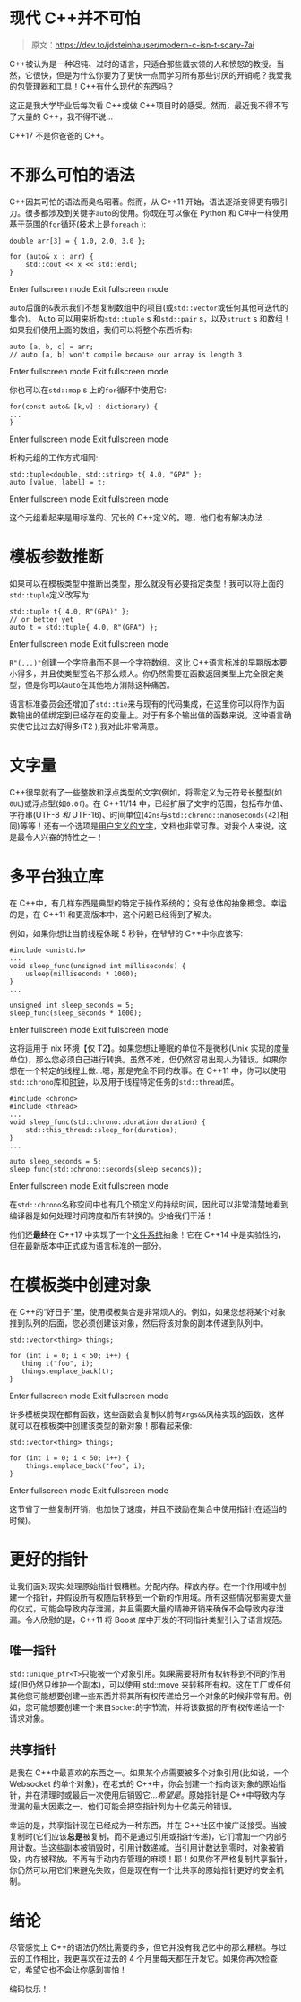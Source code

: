 # 现代 C++并不可怕

> 原文：<https://dev.to/jdsteinhauser/modern-c-isn-t-scary-7ai>

C++被认为是一种迟钝、过时的语言，只适合那些戴衣领的人和愤怒的教授。当然，它很快，但是为什么你要为了更快一点而学习所有那些讨厌的开销呢？我爱我的包管理器和工具！C++有什么现代的东西吗？

这正是我大学毕业后每次看 C++或做 C++项目时的感受。然而，最近我不得不写了大量的 C++，我不得不说...

C++17 不是你爸爸的 C++。

# 不那么可怕的语法

C++因其可怕的语法而臭名昭著。然而，从 C++11 开始，语法逐渐变得更有吸引力。很多都涉及到关键字`auto`的使用。你现在可以像在 Python 和 C#中一样使用基于范围的`for`循环(技术上是`foreach` ):

```
double arr[3] = { 1.0, 2.0, 3.0 };

for (auto& x : arr) {
    std::cout << x << std::endl;
} 
```

Enter fullscreen mode Exit fullscreen mode

`auto`后面的`&`表示我们不想复制数组中的项目(或`std::vector`或任何其他可迭代的集合)。
Auto 可以用来析构`std::tuple` s 和`std::pair` s，以及`struct` s 和数组！如果我们使用上面的数组，我们可以将整个东西析构:

```
auto [a, b, c] = arr;
// auto [a, b] won't compile because our array is length 3 
```

Enter fullscreen mode Exit fullscreen mode

你也可以在`std::map` s 上的`for`循环中使用它:

```
for(const auto& [k,v] : dictionary) {
...
} 
```

Enter fullscreen mode Exit fullscreen mode

析构元组的工作方式相同:

```
std::tuple<double, std::string> t{ 4.0, "GPA" };
auto [value, label] = t; 
```

Enter fullscreen mode Exit fullscreen mode

这个元组看起来是用标准的、冗长的 C++定义的。嗯，他们也有解决办法...

# 模板参数推断

如果可以在模板类型中推断出类型，那么就没有必要指定类型！我可以将上面的`std::tuple`定义改写为:

```
std::tuple t{ 4.0, R"(GPA)" };
// or better yet
auto t = std::tuple{ 4.0, R"(GPA") }; 
```

Enter fullscreen mode Exit fullscreen mode

`R"(...)"`创建一个字符串而不是一个字符数组。这比 C++语言标准的早期版本要小得多，并且使类型签名不那么烦人。你仍然需要在函数返回类型上完全限定类型，但是你可以`auto`在其他地方消除这种痛苦。

语言标准委员会还增加了`std::tie`来与现有的代码集成，在这里你可以将作为函数输出的值绑定到已经存在的变量上。对于有多个输出值的函数来说，这种语言确实使它比过去好得多(T2 ),我对此非常满意。

# 文字量

C++很早就有了一些整数和浮点类型的文字(例如，将零定义为无符号长整型(如`0UL`)或浮点型(如`0.0f`)。在 C++11/14 中，已经扩展了文字的范围，包括布尔值、字符串(UTF-8 *和* UTF-16)、时间单位(`42ns`与`std::chrono::nanoseconds(42)`相同)等等！还有一个选项是[用户定义的文字](https://en.cppreference.com/w/cpp/language/user_literal)，文档也非常可靠。对我个人来说，这是最令人兴奋的特性之一！

# 多平台独立库

在 C++中，有几样东西是典型的特定于操作系统的；没有总体的抽象概念。幸运的是，在 C++11 和更高版本中，这个问题已经得到了解决。

例如，如果你想让当前线程休眠 5 秒钟，在爷爷的 C++中你应该写:

```
#include <unistd.h> 
...
void sleep_func(unsigned int milliseconds) {
    usleep(milliseconds * 1000);
}
...

unsigned int sleep_seconds = 5;
sleep_func(sleep_seconds * 1000); 
```

Enter fullscreen mode Exit fullscreen mode

这将适用于 nix 环境【仅 T2】。如果您想让睡眠的单位不是微秒(Unix 实现的度量单位)，那么您必须自己进行转换。虽然不难，但仍然容易出现人为错误。如果你想在一个特定的线程上做...嗯，那是完全不同的故事。在 C++11 中，你可以使用`std::chrono`库和[时钟](https://en.cppreference.com/w/cpp/header/chrono)，以及用于线程特定任务的`std::thread`库。

```
#include <chrono>
#include <thread> 
...
void sleep_func(std::chrono::duration duration) {
    std::this_thread::sleep_for(duration);
}
...

auto sleep_seconds = 5;
sleep_func(std::chrono::seconds(sleep_seconds)); 
```

Enter fullscreen mode Exit fullscreen mode

在`std::chrono`名称空间中也有几个预定义的持续时间，因此可以非常清楚地看到编译器是如何处理时间跨度和所有转换的。少给我们干活！

他们还**最终**在 C++17 中实现了一个[文件系统](https://en.cppreference.com/w/cpp/filesystem/path)抽象！它在 C++14 中是实验性的，但在最新版本中正式成为语言标准的一部分。

# 在模板类中创建对象

在 C++的“好日子”里，使用模板集合是非常烦人的。例如，如果您想将某个对象推到队列的后面，您必须创建该对象，然后将该对象的副本传递到队列中。

```
std::vector<thing> things;

for (int i = 0; i < 50; i++) {
   thing t("foo", i);
   things.emplace_back(t);
} 
```

Enter fullscreen mode Exit fullscreen mode

许多模板类现在都有函数，这些函数会复制以前有`Args&&`风格实现的函数，这样就可以在模板类中创建该类型的新对象！那看起来像:

```
std::vector<thing> things;

for (int i = 0; i < 50; i++) {
    things.emplace_back("foo", i);
} 
```

Enter fullscreen mode Exit fullscreen mode

这节省了一些复制开销，也加快了速度，并且不鼓励在集合中使用指针(在适当的时候)。

# 更好的指针

让我们面对现实:处理原始指针很糟糕。分配内存。释放内存。在一个作用域中创建一个指针，并假设所有权随后转移到一个新的作用域。所有这些情况都需要大量的仪式，可能会导致内存泄漏，并且需要大量的精神开销来确保不会导致内存泄漏。令人欣慰的是，C++11 将 Boost 库中开发的不同指针类型引入了语言规范。

## 唯一指针

`std::unique_ptr<T>`只能被一个对象引用。如果需要将所有权转移到不同的作用域(但仍然只维护一个副本)，可以使用 std::move 来转移所有权。这在工厂或任何其他您可能想要创建一些东西并将其所有权传递给另一个对象的时候非常有用。例如，您可能想要创建一个来自`Socket`的字节流，并将该数据的所有权传递给一个请求对象。

## 共享指针

是我在 C++中最喜欢的东西之一。如果某个点需要被多个对象引用(比如说，一个 Websocket 的单个对象)，在老式的 C++中，你会创建一个指向该对象的原始指针，并在清理时或最后一次使用后销毁它...*希望是*。原始指针是 C++中导致内存泄漏的最大因素之一。他们可能会把空指针列为十亿美元的错误。

幸运的是，共享指针现在已经成为一种东西，并在 C++社区中被广泛接受。当被复制时(它们应该**总是**被复制，而不是通过引用或指针传递)，它们增加一个内部引用计数。当这些副本被销毁时，引用计数递减。当引用计数达到零时，对象被销毁，内存被释放。不再有手动内存管理的麻烦！耶！如果你不严格复制共享指针，你仍然可以用它们来避免失败，但是现在有一个比共享的原始指针更好的安全机制。

# 结论

尽管感觉上 C++的语法仍然比需要的多，但它并没有我记忆中的那么糟糕。与过去的工作相比，我更喜欢在过去的 4 个月里每天都在开发它。如果你再次检查它，希望它也不会让你感到害怕！

编码快乐！
